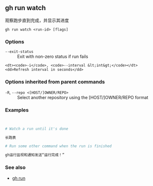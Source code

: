 

## gh run watch

观察跑步直到完成，并显示其进度

```
gh run watch <run-id> [flags]
```

### Options

<dl class="flags">
	<dt><code>--exit-status</code></dt>
	<dd>Exit with non-zero status if run fails</dd>

```
<dt><code>-i</code>, <code>--interval &lt;int&gt;</code></dt>
<dd>Refresh interval in seconds</dd>
```

</dl>

### Options inherited from parent commands

<dl class="flags">
	<dt><code>-R</code>, <code>--repo &lt;[HOST/]OWNER/REPO&gt;</code></dt>
	<dd>Select another repository using the [HOST/]OWNER/REPO format</dd>
</dl>

### Examples

```bash


# Watch a run until it's done

长跑表

# Run some other command when the run is finished

gh运行监视和通知发送“运行完成！”
```


### See also

-   [gh run](./gh_run)
